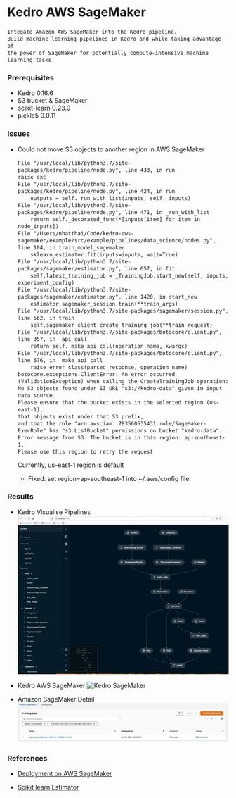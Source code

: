 # Kedro AWS SageMaker
    Integate Amazon AWS SageMaker into the Kedro pipeline.
    Build machine learning pipelines in Kedro and while taking advantage of
    the power of SageMaker for potentially compute-intensive machine learning tasks.

### Prerequisites
+ Kedro 0.16.6
+ S3 bucket & SageMaker
+ scikit-learn 0.23.0
+ pickle5 0.0.11

### Issues
+ Could not move S3 objects to another region in AWS SageMaker
    ```
    File "/usr/local/lib/python3.7/site-packages/kedro/pipeline/node.py", line 433, in run
    raise exc
    File "/usr/local/lib/python3.7/site-packages/kedro/pipeline/node.py", line 424, in run
        outputs = self._run_with_list(inputs, self._inputs)
    File "/usr/local/lib/python3.7/site-packages/kedro/pipeline/node.py", line 471, in _run_with_list
        return self._decorated_func(*[inputs[item] for item in node_inputs])
    File "/Users/nhatthai/Code/kedro-aws-sagemaker/example/src/example/pipelines/data_science/nodes.py", line 104, in train_model_sagemaker
        sklearn_estimator.fit(inputs=inputs, wait=True)
    File "/usr/local/lib/python3.7/site-packages/sagemaker/estimator.py", line 657, in fit
        self.latest_training_job = _TrainingJob.start_new(self, inputs, experiment_config)
    File "/usr/local/lib/python3.7/site-packages/sagemaker/estimator.py", line 1420, in start_new
        estimator.sagemaker_session.train(**train_args)
    File "/usr/local/lib/python3.7/site-packages/sagemaker/session.py", line 562, in train
        self.sagemaker_client.create_training_job(**train_request)
    File "/usr/local/lib/python3.7/site-packages/botocore/client.py", line 357, in _api_call
        return self._make_api_call(operation_name, kwargs)
    File "/usr/local/lib/python3.7/site-packages/botocore/client.py", line 676, in _make_api_call
        raise error_class(parsed_response, operation_name)
    botocore.exceptions.ClientError: An error occurred (ValidationException) when calling the CreateTrainingJob operation:
    No S3 objects found under S3 URL "s3://kedro-data" given in input data source.
    Please ensure that the bucket exists in the selected region (us-east-1),
    that objects exist under that S3 prefix,
    and that the role "arn:aws:iam::783560535431:role/SageMaker-ExecRole" has "s3:ListBucket" permissions on bucket "kedro-data".
    Error message from S3: The bucket is in this region: ap-southeast-1.
    Please use this region to retry the request
    ```
    Currently, us-east-1 region is default

    + Fixed: set region=ap-southeast-1 into ~/.aws/config file.

### Results
+ Kedro Visualise Pipelines
    ![Kedro Viz](images/Kedro-Viz.jpg)

+ Kedro AWS SageMaker
    ![Kedro SageMaker](images/Kedro-SageMaker.jpg)

+ Amazon SageMaker Detail
    ![Amazon SageMaker Detail](images/AWS-SageMaker-Detail.jpg)


### References
+ [Deployment on AWS SageMaker](https://kedro.readthedocs.io/en/0.16.6/10_deployment/08_aws_sagemaker.html)

+ [Scikit learn Estimator](https://sagemaker.readthedocs.io/en/stable/frameworks/sklearn/sagemaker.sklearn.html#scikit-learn-estimator)
